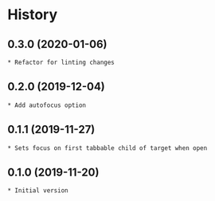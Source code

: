 # History

## 0.3.0 (2020-01-06)

    * Refactor for linting changes

## 0.2.0 (2019-12-04)

    * Add autofocus option

## 0.1.1 (2019-11-27)

    * Sets focus on first tabbable child of target when open

## 0.1.0 (2019-11-20)

    * Initial version
